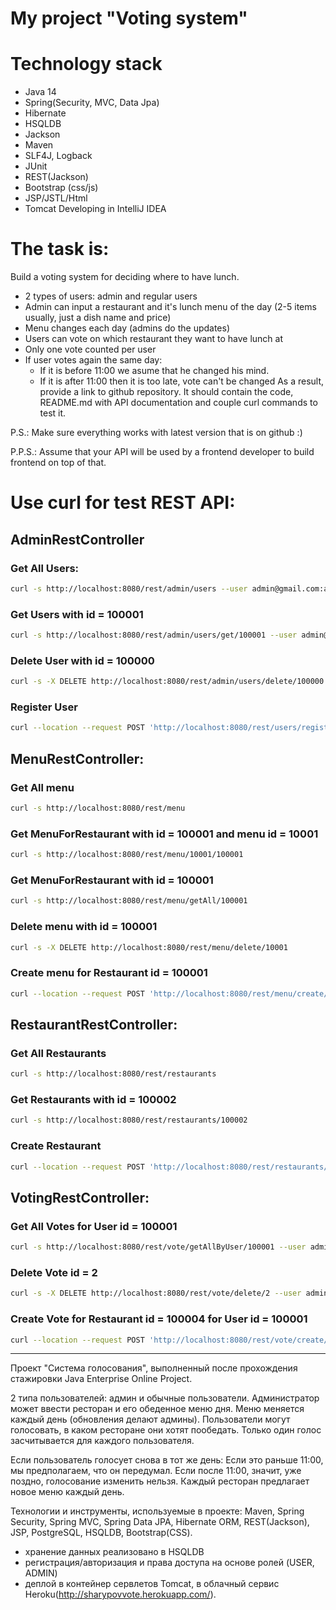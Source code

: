 # My project "Voting system"

# Technology stack

* Java 14
* Spring(Security, MVC, Data Jpa)
* Hibernate
* HSQLDB
* Jackson
* Maven
* SLF4J, Logback
* JUnit
* REST(Jackson)
* Bootstrap (css/js)
* JSP/JSTL/Html
* Tomcat
Developing in IntelliJ IDEA

# The task is:

Build a voting system for deciding where to have lunch.

 * 2 types of users: admin and regular users
 * Admin can input a restaurant and it's lunch menu of the day (2-5 items usually, just a dish name and price)
 * Menu changes each day (admins do the updates)
 * Users can vote on which restaurant they want to have lunch at
 * Only one vote counted per user
 * If user votes again the same day:
    - If it is before 11:00 we asume that he changed his mind.
    - If it is after 11:00 then it is too late, vote can't be changed
As a result, provide a link to github repository. It should contain the code, README.md with API documentation and couple curl commands to test it.

P.S.: Make sure everything works with latest version that is on github :)

P.P.S.: Assume that your API will be used by a frontend developer to build frontend on top of that.

# Use curl for test REST API:
## AdminRestController
### Get All Users: 
```sh
curl -s http://localhost:8080/rest/admin/users --user admin@gmail.com:admin
```
### Get Users with id = 100001
```sh
curl -s http://localhost:8080/rest/admin/users/get/100001 --user admin@gmail.com:admin
```
### Delete User with id = 100000
```sh
curl -s -X DELETE http://localhost:8080/rest/admin/users/delete/100000 --user admin@gmail.com:admin
```
### Register User
```sh
curl --location --request POST 'http://localhost:8080/rest/users/register' --header 'Content-Type: application/json' --data-raw '{"name":"NewUser","email":"test@mail.ru","password":"12345"} --user admin@gmail.com:admin
```
## MenuRestController:
### Get All menu 
```sh
curl -s http://localhost:8080/rest/menu
```
### Get MenuForRestaurant with id = 100001 and menu id = 10001 
```sh
curl -s http://localhost:8080/rest/menu/10001/100001
```
### Get MenuForRestaurant with id = 100001 
```sh
curl -s http://localhost:8080/rest/menu/getAll/100001
```
### Delete menu with id = 100001
```sh
curl -s -X DELETE http://localhost:8080/rest/menu/delete/10001
```
### Create menu for Restaurant id = 100001
```sh
curl --location --request POST 'http://localhost:8080/rest/menu/create/100001' --header 'Content-Type: application/json' --data-raw '{"name":"testmenu","price":"111","dateTime":"2020-12-29T00:00:00","restaurant":{"id":100001}}' --user admin@gmail.com:admin
```
## RestaurantRestController:
### Get All Restaurants 
```sh
curl -s http://localhost:8080/rest/restaurants
```
### Get Restaurants with id = 100002 
```sh
curl -s http://localhost:8080/rest/restaurants/100002
```
### Create Restaurant
```sh
curl --location --request POST 'http://localhost:8080/rest/restaurants/create' --header 'Content-Type: application/json' --data-raw '{"name":"New restaurant","numberOfVotes":"10"}
```
## VotingRestController:
### Get All Votes for User id = 100001
```sh
curl -s http://localhost:8080/rest/vote/getAllByUser/100001 --user admin@gmail.com:admin
```
### Delete Vote id = 2
```sh
curl -s -X DELETE http://localhost:8080/rest/vote/delete/2 --user admin@gmail.com:admin
```
### Create Vote for Restaurant id = 100004 for User id = 100001
```sh
curl --location --request POST 'http://localhost:8080/rest/vote/create/100004' --header 'Content-Type: application/json' --data-raw '{"registered":"2021-01-03T00:01:00"}' --user admin@gmail.com:admin
```
-----------------------------------------------------------------------------------------------------
Проект "Система голосования", выполненный после прохождения стажировки Java Enterprise Online Project. 

2 типа пользователей: админ и обычные пользователи. Администратор может ввести ресторан и его обеденное меню дня.
Меню меняется каждый день (обновления делают админы).
Пользователи могут голосовать, в каком ресторане они хотят пообедать.
Только один голос засчитывается для каждого пользователя.

Если пользователь голосует снова в тот же день:
Если это раньше 11:00, мы предполагаем, что он передумал.
Если после 11:00, значит, уже поздно, голосование изменить нельзя.
Каждый ресторан предлагает новое меню каждый день.

Технологии и инструменты, используемые в проекте:
Maven, Spring Security, Spring MVC, Spring Data JPA, Hibernate ORM, REST(Jackson), JSP, PostgreSQL, HSQLDB, Bootstrap(CSS).
- хранение данных реализовано в HSQLDB
- регистрация/авторизация и права доступа на основе ролей (USER, ADMIN)
- деплой в контейнер сервлетов Tomcat, в облачный сервис Heroku(http://sharypovvote.herokuapp.com/).